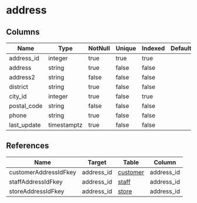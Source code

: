 <!-- Generated File -->
# address

## Columns

| Name                         | Type               | NotNull| Unique | Indexed  | Default
|------------------------------|--------------------|--------|--------|----------|--------------------
| address_id                   | integer            | true   | true   | true     |
| address                      | string             | true   | false  | false    |
| address2                     | string             | false  | false  | false    |
| district                     | string             | true   | false  | false    |
| city_id                      | integer            | true   | false  | true     |
| postal_code                  | string             | false  | false  | false    |
| phone                        | string             | true   | false  | false    |
| last_update                  | timestamptz        | true   | false  | false    |

## References

| Name                         | Target             | Table                                  | Column
|------------------------------|--------------------|----------------------------------------|--------------------
| customerAddressIdFkey        | address_id         | [customer](DatabaseTableCustomerRow)   | address_id
| staffAddressIdFkey           | address_id         | [staff](DatabaseTableStaffRow)         | address_id
| storeAddressIdFkey           | address_id         | [store](DatabaseTableStoreRow)         | address_id
